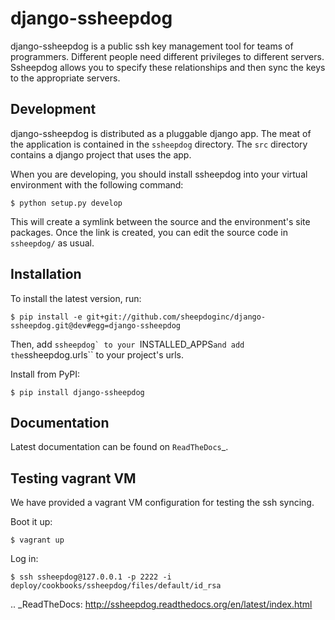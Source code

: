 # django-ssheepdog

django-ssheepdog is a public ssh key management tool for teams of programmers.
Different people need different privileges to different servers.  Ssheepdog
allows you to specify these relationships and then sync the keys to the
appropriate servers.

## Development

django-ssheepdog is distributed as a pluggable django app.  The meat of the
application is contained in the ``ssheepdog`` directory.  The ``src`` directory
contains a django project that uses the app.

When you are developing, you should install ssheepdog into your virtual
environment with the following command:

    $ python setup.py develop

This will create a symlink between the source and the environment's site
packages.  Once the link is created, you can edit the source code in
``ssheepdog/`` as usual.

## Installation

To install the latest version, run:

    $ pip install -e git+git://github.com/sheepdoginc/django-ssheepdog.git@dev#egg=django-ssheepdog

Then, add ``ssheepdog` to your ``INSTALLED_APPS`` and add the
``ssheepdog.urls`` to your project's urls.

Install from PyPI:

    $ pip install django-ssheepdog


## Documentation

Latest documentation can be found on `ReadTheDocs`_.

## Testing vagrant VM

We have provided a vagrant VM configuration for testing the ssh syncing.

Boot it up:


    $ vagrant up

Log in:


    $ ssh ssheepdog@127.0.0.1 -p 2222 -i deploy/cookbooks/ssheepdog/files/default/id_rsa


.. _ReadTheDocs: http://ssheepdog.readthedocs.org/en/latest/index.html
